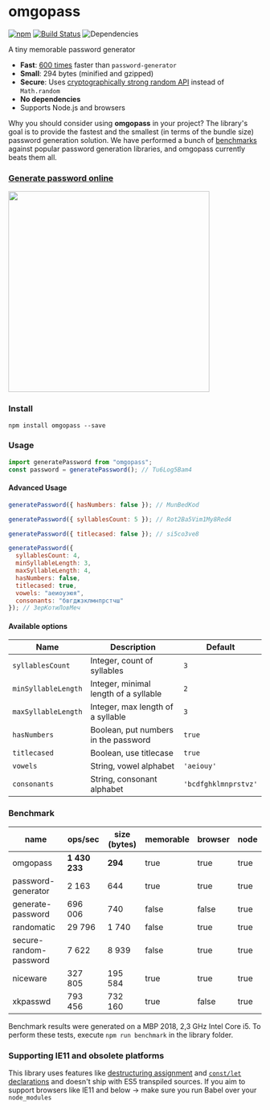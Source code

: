 # omgopass

[![npm](https://img.shields.io/npm/v/omgopass.svg?color=%2356C838)](https://www.npmjs.com/package/omgopass) [![Build Status](https://travis-ci.com/omgovich/omgopass.svg?branch=master)](https://travis-ci.com/omgovich/omgopass) ![Dependencies](https://img.shields.io/david/omgovich/omgopass)

A tiny memorable password generator

- **Fast**: [600 times](#benchmark) faster than `password-generator`
- **Small**: 294 bytes (minified and gzipped)
- **Secure**: Uses [cryptographically strong random API](https://nodejs.org/api/crypto.html) instead of `Math.random`
- **No dependencies**
- Supports Node.js and browsers

Why you should consider using **omgopass** in your project? The library's goal is to provide the fastest and the smallest (in terms of the bundle size) password generation solution. We have performed a bunch of [benchmarks](#benchmark) against popular password generation libraries, and omgopass currently beats them all.

### [Generate password online](https://omgovich.github.io/omgopass/)

<img src="https://omgovich.github.io/omgopass/demo.gif" width="400">

### Install

```
npm install omgopass --save
```

### Usage

```js
import generatePassword from "omgopass";
const password = generatePassword(); // Tu6Log5Bam4
```

#### Advanced Usage

```js
generatePassword({ hasNumbers: false }); // MunBedKod

generatePassword({ syllablesCount: 5 }); // Rot2Ba5Vim1My8Red4

generatePassword({ titlecased: false }); // si5co3ve8

generatePassword({
  syllablesCount: 4,
  minSyllableLength: 3,
  maxSyllableLength: 4,
  hasNumbers: false,
  titlecased: true,
  vowels: "аеиоуэюя",
  consonants: "бвгджзклмнпрстчш"
}); // ЗерКотиЛовМеч
```

#### Available options

| Name                | Description                           | Default              |
| ------------------- | ------------------------------------- | -------------------- |
| `syllablesCount`    | Integer, count of syllables           | `3`                  |
| `minSyllableLength` | Integer, minimal length of a syllable | `2`                  |
| `maxSyllableLength` | Integer, max length of a syllable     | `3`                  |
| `hasNumbers`        | Boolean, put numbers in the password  | `true`               |
| `titlecased`        | Boolean, use titlecase                | `true`               |
| `vowels`            | String, vowel alphabet                | `'aeiouy'`           |
| `consonants`        | String, consonant alphabet            | `'bcdfghklmnprstvz'` |

### Benchmark

| name                   | ops/sec       | size (bytes) | memorable | browser | node |
| ---------------------- | ------------- | ------------ | --------- | ------- | ---- |
| omgopass               | **1 430 233** | **294**      | true      | true    | true |
| password-generator     | 2 163         | 644          | true      | true    | true |
| generate-password      | 696 006       | 740          | false     | false   | true |
| randomatic             | 29 796        | 1 740        | false     | true    | true |
| secure-random-password | 7 622         | 8 939        | false     | true    | true |
| niceware               | 327 805       | 195 584      | true      | true    | true |
| xkpasswd               | 793 456       | 732 160      | true      | false   | true |

Benchmark results were generated on a MBP 2018, 2,3 GHz Intel Core i5. To perform these tests, execute `npm run benchmark` in the library folder.

### Supporting IE11 and obsolete platforms

This library uses features like [destructuring assignment](https://kangax.github.io/compat-table/es6/#test-destructuring,_assignment) and [`const/let` declarations](https://kangax.github.io/compat-table/es6/#test-const) and doesn't ship with ES5 transpiled sources. If you aim to support browsers like IE11 and below → make sure you run Babel over your `node_modules`
